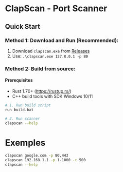 # ClapScan - Port Scanner

## Quick Start

### Method 1: Download and Run (Recommended):
1. Download `clapscan.exe` from [Releases](https://github.com/SEU_USER/ClapScan/releases)
2. Use: `.\clapscan.exe 127.0.0.1 -p 80`

### Method 2: Build from source:

#### Prerequisites
- Rust 1.70+ (https://rustup.rs/)
- C++ build tools with SDK Windows 10/11

```bash
# 1. Run build script
run build.bat

# 2. Run scanner
clapscan --help
```

# Exemples 

```bash
clapscan google.com -p 80,443
clapscan 192.168.1.1 -p 1-1000 -c 500
clapscan --help